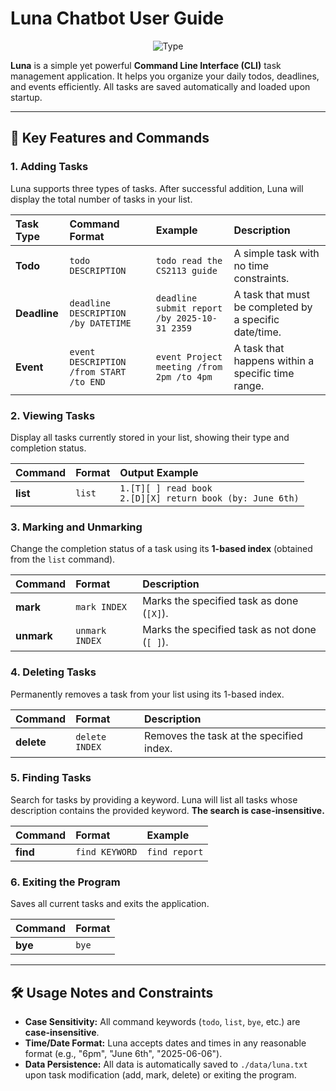 # Luna Chatbot User Guide

<p align="center">
  <img src="https://img.shields.io/badge/Type-CLI%20Task%20Manager-lightgrey.svg" alt="Type">
</p>

**Luna** is a simple yet powerful **Command Line Interface (CLI)** task management application. It helps you organize your daily todos, deadlines, and events efficiently. All tasks are saved automatically and loaded upon startup.

---

## 🚀 Key Features and Commands

### 1. Adding Tasks

Luna supports three types of tasks. After successful addition, Luna will display the total number of tasks in your list.

| Task Type | Command Format | Example | Description |
| :--- | :--- | :--- | :--- |
| **Todo** | `todo DESCRIPTION` | `todo read the CS2113 guide` | A simple task with no time constraints. |
| **Deadline** | `deadline DESCRIPTION /by DATETIME` | `deadline submit report /by 2025-10-31 2359` | A task that must be completed by a specific date/time. |
| **Event** | `event DESCRIPTION /from START /to END` | `event Project meeting /from 2pm /to 4pm` | A task that happens within a specific time range. |

### 2. Viewing Tasks

Display all tasks currently stored in your list, showing their type and completion status.

| Command | Format | Output Example |
| :--- | :--- | :--- |
| **list** | `list` | `1.[T][ ] read book`<br>`2.[D][X] return book (by: June 6th)` |

### 3. Marking and Unmarking

Change the completion status of a task using its **1-based index** (obtained from the `list` command).

| Command | Format | Description |
| :--- | :--- | :--- |
| **mark** | `mark INDEX` | Marks the specified task as done (`[X]`). |
| **unmark** | `unmark INDEX` | Marks the specified task as not done (`[ ]`). |

### 4. Deleting Tasks

Permanently removes a task from your list using its 1-based index.

| Command | Format | Description |
| :--- | :--- | :--- |
| **delete** | `delete INDEX` | Removes the task at the specified index. |

### 5. Finding Tasks

Search for tasks by providing a keyword. Luna will list all tasks whose description contains the provided keyword. **The search is case-insensitive.**

| Command | Format | Example |
| :--- | :--- | :--- |
| **find** | `find KEYWORD` | `find report` |

### 6. Exiting the Program

Saves all current tasks and exits the application.

| Command | Format |
| :--- | :--- |
| **bye** | `bye` |

---

## 🛠️ Usage Notes and Constraints

* **Case Sensitivity:** All command keywords (`todo`, `list`, `bye`, etc.) are **case-insensitive**.
* **Time/Date Format:** Luna accepts dates and times in any reasonable format (e.g., "6pm", "June 6th", "2025-06-06").
* **Data Persistence:** All data is automatically saved to `./data/luna.txt` upon task modification (add, mark, delete) or exiting the program.